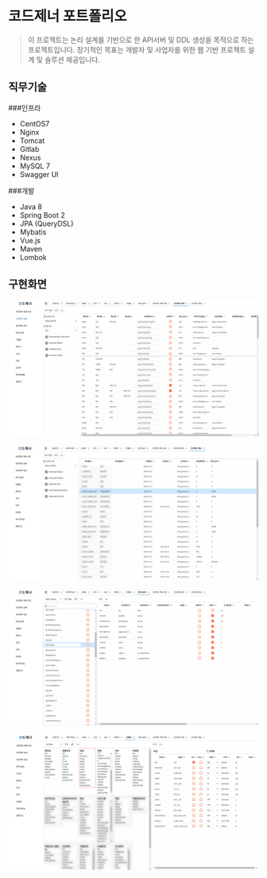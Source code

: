 # 코드제너 포트폴리오
> 이 프로젝트는 논리 설계를 기반으로 한 API서버 및 DDL 생성을 목적으로 하는 프로젝트입니다.
> 장기적인 목표는 개발자 및 사업자를 위한 웹 기반 프로젝트 설계 및 솔루션 제공입니다.

## 직무기술
###인프라
- CentOS7
- Nginx
- Tomcat
- Gitlab
- Nexus
- MySQL 7
- Swagger UI

###개발
- Java 8
- Spring Boot 2
- JPA (QueryDSL)
- Mybatis
- Vue.js
- Maven
- Lombok

## 구현화면
> 
![프로젝트 설계](codegen/1.png)

> 
![프로젝트 생성](codegen/2.png)

> 
![DTO 설계](codegen/3.png)

> 
![모델링](codegen/4.png)
